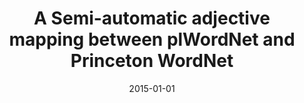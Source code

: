 ---
# Documentation: https://wowchemy.com/docs/managing-content/

title: A Semi-automatic adjective mapping between plWordNet and Princeton WordNet
subtitle: ''
summary: ''
authors:
- Ewa K. Rudnicka
- Wojciech Witkowski
- Michał Kaliński
tags: []
categories: []
date: '2015-01-01'
lastmod: 2022-10-07T05:03:56Z
featured: false
draft: false

# Featured image
# To use, add an image named `featured.jpg/png` to your page's folder.
# Focal points: Smart, Center, TopLeft, Top, TopRight, Left, Right, BottomLeft, Bottom, BottomRight.
image:
  caption: ''
  focal_point: ''
  preview_only: false

# Projects (optional).
#   Associate this post with one or more of your projects.
#   Simply enter your project's folder or file name without extension.
#   E.g. `projects = ["internal-project"]` references `content/project/deep-learning/index.md`.
#   Otherwise, set `projects = []`.
projects: []
publishDate: '2022-10-07T05:03:55.303075Z'
publication_types:
- '1'
abstract: ''
publication: '*Text, speech, and Dialogue : 18th International Conference, TSD 2015,
  Pilsen, Czech Republic, September 14-17, 2015 : proceedings*'
doi: 10.1007/978-3-319-24033-6_41
---